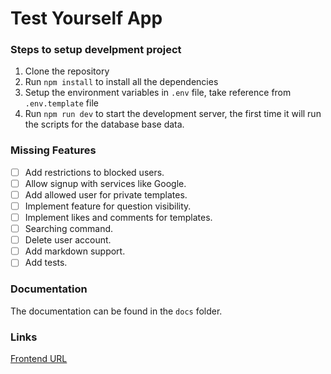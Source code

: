 # Test Yourself App

### Steps to setup develpment project
1. Clone the repository
2. Run `npm install` to install all the dependencies
3. Setup the environment variables in `.env` file, take reference from `.env.template` file
4. Run `npm run dev` to start the development server, the first time it will run the scripts
for the database base data.

### Missing Features
- [ ] Add restrictions to blocked users.
- [ ] Allow signup with services like Google.
- [ ] Add allowed user for private templates.
- [ ] Implement feature for question visibility.
- [ ] Implement likes and comments for templates.
- [ ] Searching command.
- [ ] Delete user account.
- [ ] Add markdown support.
- [ ] Add tests.

### Documentation
The documentation can be found in the `docs` folder.

### Links
[Frontend URL](https://github.com/gerashdo/forms-front)
